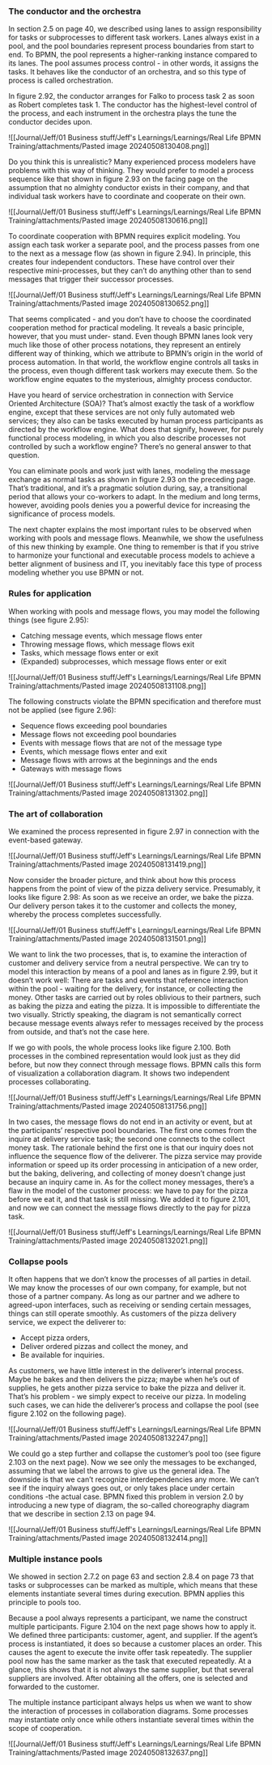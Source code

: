 ### The conductor and the orchestra

In section 2.5 on page 40, we described using lanes to assign responsibility for tasks or subprocesses to different task workers. Lanes always exist in a pool, and the pool boundaries represent process boundaries from start to end. To BPMN, the pool represents a higher-ranking instance compared to its lanes. The pool assumes process control - in other words, it assigns the tasks. It behaves like the conductor of an orchestra, and so this type of process is called orchestration.

In figure 2.92, the conductor arranges for Falko to process task 2 as soon as Robert completes task 1. The conductor has the highest-level control of the process, and each instrument in the orchestra plays the tune the conductor decides upon.

![[Journal/Jeff/01 Business stuff/Jeff's Learnings/Learnings/Real Life BPMN Training/attachments/Pasted image 20240508130408.png]]

Do you think this is unrealistic? Many experienced process modelers have problems with this way of thinking. They would prefer to model a process sequence like that shown in figure 2.93 on the facing page on the assumption that no almighty conductor exists in their company, and that individual task workers have to coordinate and cooperate on their own.

![[Journal/Jeff/01 Business stuff/Jeff's Learnings/Learnings/Real Life BPMN Training/attachments/Pasted image 20240508130616.png]]

To coordinate cooperation with BPMN requires explicit modeling. You assign each task worker a separate pool, and the process passes from one to the next as a message flow (as shown in figure 2.94). In principle, this creates four independent conductors. These have control over their respective mini-processes, but they can’t do anything other than to send messages that trigger their successor processes.

![[Journal/Jeff/01 Business stuff/Jeff's Learnings/Learnings/Real Life BPMN Training/attachments/Pasted image 20240508130652.png]]

That seems complicated - and you don’t have to choose the coordinated cooperation method for practical modeling. It reveals a basic principle, however, that you must under- stand. Even though BPMN lanes look very much like those of other process notations, they represent an entirely different way of thinking, which we attribute to BPMN’s origin in the world of process automation. In that world, the workflow engine controls all tasks in the process, even though different task workers may execute them. So the workflow engine equates to the mysterious, almighty process conductor.

Have you heard of service orchestration in connection with Service Oriented Architecture (SOA)? That’s almost exactly the task of a workflow engine, except that these services are not only fully automated web services; they also can be tasks executed by human process participants as directed by the workflow engine. What does that signify, however, for purely functional process modeling, in which you also describe processes not controlled by such a workflow engine? There’s no general answer to that question.

You can eliminate pools and work just with lanes, modeling the message exchange as normal tasks as shown in figure 2.93 on the preceding page. That’s traditional, and it’s a pragmatic solution during, say, a transitional period that allows your co-workers to adapt. In the medium and long terms, however, avoiding pools denies you a powerful device for increasing the significance of process models.

The next chapter explains the most important rules to be observed when working with pools and message flows. Meanwhile, we show the usefulness of this new thinking by example. One thing to remember is that if you strive to harmonize your functional and executable process models to achieve a better alignment of business and IT, you inevitably face this type of process modeling whether you use BPMN or not.

### Rules for application

When working with pools and message flows, you may model the following things (see figure 2.95):
- Catching message events, which message flows enter
- Throwing message flows, which message flows exit
- Tasks, which message flows enter or exit
- (Expanded) subprocesses, which message flows enter or exit

![[Journal/Jeff/01 Business stuff/Jeff's Learnings/Learnings/Real Life BPMN Training/attachments/Pasted image 20240508131108.png]]

The following constructs violate the BPMN specification and therefore must not be applied
(see figure 2.96):
- Sequence flows exceeding pool boundaries
- Message flows not exceeding pool boundaries
- Events with message flows that are not of the message type
- Events, which message flows enter and exit
- Message flows with arrows at the beginnings and the ends
- Gateways with message flows

![[Journal/Jeff/01 Business stuff/Jeff's Learnings/Learnings/Real Life BPMN Training/attachments/Pasted image 20240508131302.png]]

### The art of collaboration

We examined the process represented in figure 2.97 in connection with the event-based gateway.

![[Journal/Jeff/01 Business stuff/Jeff's Learnings/Learnings/Real Life BPMN Training/attachments/Pasted image 20240508131419.png]]

Now consider the broader picture, and think about how this process happens from the point of view of the pizza delivery service. Presumably, it looks like figure 2.98: As soon as we receive an order, we bake the pizza. Our delivery person takes it to the customer and collects the money, whereby the process completes successfully.

![[Journal/Jeff/01 Business stuff/Jeff's Learnings/Learnings/Real Life BPMN Training/attachments/Pasted image 20240508131501.png]]

We want to link the two processes, that is, to examine the interaction of customer and delivery service from a neutral perspective. We can try to model this interaction by means of a pool and lanes as in figure 2.99, but it doesn’t work well: There are tasks and events that reference interaction within the pool - waiting for the delivery, for instance, or collecting the money. Other tasks are carried out by roles oblivious to their partners, such as baking the pizza and eating the pizza. It is impossible to differentiate the two visually. Strictly speaking, the diagram is not semantically correct because message events always refer to messages received by the process from outside, and that’s not the case here.

If we go with pools, the whole process looks like figure 2.100. Both processes in the combined representation would look just as they did before, but now they connect through message flows. BPMN calls this form of visualization a collaboration diagram. It shows two independent processes collaborating.

![[Journal/Jeff/01 Business stuff/Jeff's Learnings/Learnings/Real Life BPMN Training/attachments/Pasted image 20240508131756.png]]

In two cases, the message flows do not end in an activity or event, but at the participants’ respective pool boundaries. The first one comes from the inquire at delivery service task; the second one connects to the collect money task. The rationale behind the first one is that our inquiry does not influence the sequence flow of the deliverer. The pizza service may provide information or speed up its order processing in anticipation of a new order, but the baking, delivering, and collecting of money doesn’t change just because an inquiry came in. As for the collect money messages, there’s a flaw in the model of the customer process: we have to pay for the pizza before we eat it, and that task is still missing. We added it to figure 2.101, and now we can connect the message flows directly to the pay for pizza task.

![[Journal/Jeff/01 Business stuff/Jeff's Learnings/Learnings/Real Life BPMN Training/attachments/Pasted image 20240508132021.png]]

### Collapse pools

It often happens that we don’t know the processes of all parties in detail. We may know the processes of our own company, for example, but not those of a partner company. As long as our partner and we adhere to agreed-upon interfaces, such as receiving or sending certain messages, things can still operate smoothly. As customers of the pizza delivery service, we expect the deliverer to:

- Accept pizza orders,
- Deliver ordered pizzas and collect the money, and
- Be available for inquiries.

As customers, we have little interest in the deliverer’s internal process. Maybe he bakes and then delivers the pizza; maybe when he’s out of supplies, he gets another pizza service to bake the pizza and deliver it. That’s his problem - we simply expect to receive our pizza. In modeling such cases, we can hide the deliverer’s process and collapse the pool (see figure 2.102 on the following page).

![[Journal/Jeff/01 Business stuff/Jeff's Learnings/Learnings/Real Life BPMN Training/attachments/Pasted image 20240508132247.png]]

We could go a step further and collapse the customer’s pool too (see figure 2.103 on the next page). Now we see only the messages to be exchanged, assuming that we label the arrows to give us the general idea. The downside is that we can’t recognize interdependencies any more. We can’t see if the inquiry always goes out, or only takes place under certain conditions -the actual case. BPMN fixed this problem in version 2.0 by introducing a new type of diagram, the so-called choreography diagram that we describe in section 2.13 on page 94.

![[Journal/Jeff/01 Business stuff/Jeff's Learnings/Learnings/Real Life BPMN Training/attachments/Pasted image 20240508132414.png]]

### Multiple instance pools

We showed in section 2.7.2 on page 63 and section 2.8.4 on page 73 that tasks or subprocesses can be marked as multiple, which means that these elements instantiate several times during execution. BPMN applies this principle to pools too.

Because a pool always represents a participant, we name the construct multiple participants. Figure 2.104 on the next page shows how to apply it. We defined three participants: customer, agent, and supplier. If the agent’s process is instantiated, it does so because a customer places an order. This causes the agent to execute the invite offer task repeatedly. The supplier pool now has the same marker as the task that executed repeatedly. At a glance, this shows that it is not always the same supplier, but that several suppliers are involved. After obtaining all the offers, one is selected and forwarded to the customer.

The multiple instance participant always helps us when we want to show the interaction of processes in collaboration diagrams. Some processes may instantiate only once while others instantiate several times within the scope of cooperation.

![[Journal/Jeff/01 Business stuff/Jeff's Learnings/Learnings/Real Life BPMN Training/attachments/Pasted image 20240508132637.png]]







